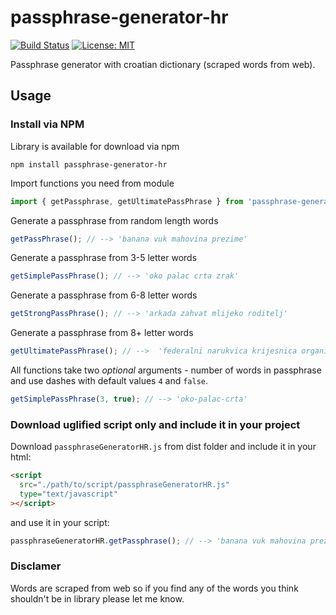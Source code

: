 # passphrase-generator-hr

[![Build Status](https://travis-ci.org/thabalija/passphrase-generator-hr.svg?branch=master)](https://travis-ci.org/thabalija/passphrase-generator-hr) [![License: MIT](https://img.shields.io/badge/License-MIT-yellow.svg)](https://github.com/thabalija/passphrase-generator-hr/blob/master/LICENCE)

Passphrase generator with croatian dictionary (scraped words from web).

## Usage

### Install via NPM

Library is available for download via npm

```
npm install passphrase-generator-hr
```

Import functions you need from module

```javascript
import { getPassphrase, getUltimatePassPhrase } from 'passphrase-generator-hr';
```

Generate a passphrase from random length words

```javascript
getPassPhrase(); // --> 'banana vuk mahovina prezime'
```

Generate a passphrase from 3-5 letter words

```javascript
getSimplePassPhrase(); // --> 'oko palac crta zrak'
```

Generate a passphrase from 6-8 letter words

```javascript
getStrongPassPhrase(); // --> 'arkada zahvat mlijeko roditelj'
```

Generate a passphrase from 8+ letter words

```javascript
getUltimatePassPhrase(); // -->  'federalni narukvica krijesnica organizacija'
```

All functions take two _optional_ arguments - number of words in passphrase and use dashes with default values `4` and `false`.

```javascript
getSimplePassPhrase(3, true); // --> 'oko-palac-crta'
```

### Download uglified script only and include it in your project

Download `passphraseGeneratorHR.js` from dist folder and include it in your html:

```html
<script
  src="./path/to/script/passphraseGeneratorHR.js"
  type="text/javascript"
></script>
```

and use it in your script:

```javascript
passphraseGeneratorHR.getPassphrase(); // --> 'banana vuk mahovina prezime'
```

### Disclamer

Words are scraped from web so if you find any of the words you think shouldn't be in library please let me know.
